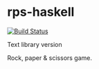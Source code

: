 rps-haskell
===========

[![Build Status](https://magnum.travis-ci.com/matkarlg/rps-haskell.svg?branch=text&token=snX8CDmwqxHQ4SNTodrq)](https://magnum.travis-ci.com/matkarlg/rps-haskell)

Text library version

Rock, paper & scissors game.
